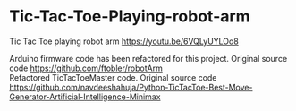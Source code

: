 # Tic-Tac-Toe-Playing-robot-arm
Tic Tac Toe playing robot arm
https://youtu.be/6VQLyUYLOo8

Arduino firmware code has been refactored for this project. Original source code https://github.com/ftobler/robotArm <br/>
Refactored TicTacToeMaster code. Original source code https://github.com/navdeeshahuja/Python-TicTacToe-Best-Move-Generator-Artificial-Intelligence-Minimax
